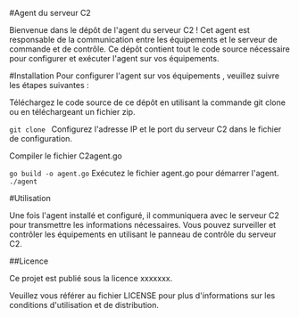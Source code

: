 #Agent du serveur C2

Bienvenue dans le dépôt de l'agent du serveur C2 ! Cet agent est responsable de la communication entre les équipements  et le serveur de commande et de contrôle. Ce dépôt contient tout le code source nécessaire pour configurer et exécuter l'agent sur vos équipements.

#Installation
Pour configurer l'agent sur vos équipements , veuillez suivre les étapes suivantes :

Téléchargez le code source de ce dépôt en utilisant la commande git clone ou en téléchargeant un fichier zip.

```git clone ```
Configurez l'adresse IP et le port du serveur C2 dans le fichier de configuration.

Compiler le fichier C2agent.go 

```go build -o agent.go```
Exécutez le fichier agent.go pour démarrer l'agent.
``` ./agent ```

#Utilisation

Une fois l'agent installé et configuré, il communiquera avec le serveur C2 pour transmettre les informations nécessaires. Vous pouvez surveiller et contrôler les équipements  en utilisant le panneau de contrôle du serveur C2.


##Licence

Ce projet est publié sous la licence xxxxxxx. 

Veuillez vous référer au fichier LICENSE pour plus d'informations sur les conditions d'utilisation et de distribution.
